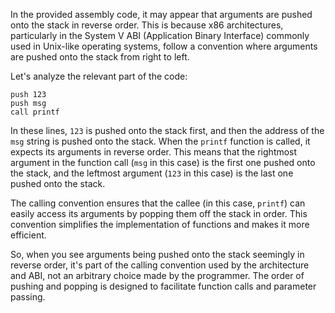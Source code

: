 In the provided assembly code, it may appear that arguments are pushed onto the stack in reverse order. This is because x86 architectures, particularly in the System V ABI (Application Binary Interface) commonly used in Unix-like operating systems, follow a convention where arguments are pushed onto the stack from right to left.

Let's analyze the relevant part of the code:

```assembly
push 123
push msg
call printf
```

In these lines, `123` is pushed onto the stack first, and then the address of the `msg` string is pushed onto the stack. When the `printf` function is called, it expects its arguments in reverse order. This means that the rightmost argument in the function call (`msg` in this case) is the first one pushed onto the stack, and the leftmost argument (`123` in this case) is the last one pushed onto the stack.

The calling convention ensures that the callee (in this case, `printf`) can easily access its arguments by popping them off the stack in order. This convention simplifies the implementation of functions and makes it more efficient.

So, when you see arguments being pushed onto the stack seemingly in reverse order, it's part of the calling convention used by the architecture and ABI, not an arbitrary choice made by the programmer. The order of pushing and popping is designed to facilitate function calls and parameter passing.
